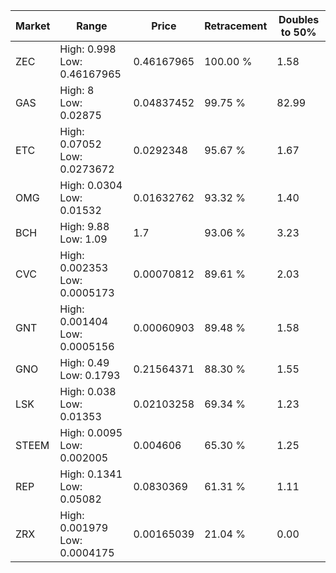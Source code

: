 | Market | Range | Price| Retracement | Doubles to 50% |
| --- | --- | --- | --- | --- |
| ZEC | High: 0.998<br />Low: 0.46167965 | 0.46167965 | 100.00 % | 1.58 |
| GAS | High: 8<br />Low: 0.02875 | 0.04837452 | 99.75 % | 82.99 |
| ETC | High: 0.07052<br />Low: 0.0273672 | 0.0292348 | 95.67 % | 1.67 |
| OMG | High: 0.0304<br />Low: 0.01532 | 0.01632762 | 93.32 % | 1.40 |
| BCH | High: 9.88<br />Low: 1.09 | 1.7 | 93.06 % | 3.23 |
| CVC | High: 0.002353<br />Low: 0.0005173 | 0.00070812 | 89.61 % | 2.03 |
| GNT | High: 0.001404<br />Low: 0.0005156 | 0.00060903 | 89.48 % | 1.58 |
| GNO | High: 0.49<br />Low: 0.1793 | 0.21564371 | 88.30 % | 1.55 |
| LSK | High: 0.038<br />Low: 0.01353 | 0.02103258 | 69.34 % | 1.23 |
| STEEM | High: 0.0095<br />Low: 0.002005 | 0.004606 | 65.30 % | 1.25 |
| REP | High: 0.1341<br />Low: 0.05082 | 0.0830369 | 61.31 % | 1.11 |
| ZRX | High: 0.001979<br />Low: 0.0004175 | 0.00165039 | 21.04 % | 0.00 |
